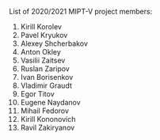 List of 2020/2021 MIPT-V project members:
1. Kirill Korolev
1. Pavel Kryukov
2. Alexey Shcherbakov
3. Anton Okley
4. Vasilii Zaitsev
5. Ruslan Zaripov
6. Ivan Borisenkov
7. Vladimir Graudt
8. Egor Titov
9. Eugene Naydanov
10. Mihail Fedorov
11. Kirill Kononovich
12. Ravil Zakiryanov